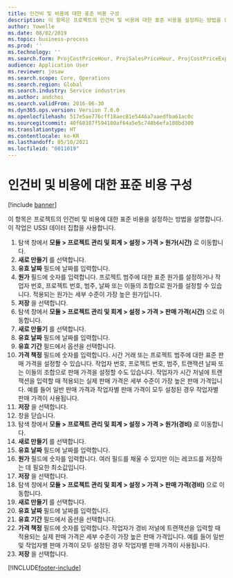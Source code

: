 ```yaml
---
title: 인건비 및 비용에 대한 표준 비용 구성
description: 이 항목은 프로젝트의 인건비 및 비용에 대한 표준 비용을 설정하는 방법을 설명합니다.
author: Yowelle
ms.date: 08/02/2019
ms.topic: business-process
ms.prod: ''
ms.technology: ''
ms.search.form: ProjCostPriceHour, ProjSalesPriceHour, ProjCostPriceExpense, ProjSalesPriceCost
audience: Application User
ms.reviewer: josaw
ms.search.scope: Core, Operations
ms.search.region: Global
ms.search.industry: Service industries
ms.author: andchoi
ms.search.validFrom: 2016-06-30
ms.dyn365.ops.version: Version 7.0.0
ms.openlocfilehash: 517e5ae776cff18aec81e5446a7aaedfba61ac0c
ms.sourcegitcommit: 40f68387f594180af64a5e5c748b6efa188bd300
ms.translationtype: HT
ms.contentlocale: ko-KR
ms.lasthandoff: 05/10/2021
ms.locfileid: "6011019"
---
```

# <a name="configure-standard-costs-for-labor-and-expenses"></a>인건비 및 비용에 대한 표준 비용 구성

[!include [banner](../../includes/banner.md)]

이 항목은 프로젝트의 인건비 및 비용에 대한 표준 비용을 설정하는 방법을 설명합니다. 이 작업은 USSI 데이터 집합을 사용합니다.

1. 탐색 창에서 **모듈 > 프로젝트 관리 및 회계 > 설정 > 가격 > 원가(시간)** 로 이동합니다.
2. **새로 만들기** 를 선택합니다.
3. **유효 날짜** 필드에 날짜를 입력합니다.
4. **원가** 필드에 숫자를 입력합니다. 프로젝트 범주에 대한 표준 원가를 설정하거나 작업자 번호, 프로젝트 번호, 범주, 날짜 또는 이들의 조합으로 원가를 설정할 수 있습니다. 적용되는 원가는 세부 수준이 가장 높은 원가입니다.  
5. **저장** 을 선택합니다.
6. 탐색 창에서 **모듈 > 프로젝트 관리 및 회계 > 설정 > 가격 > 판매 가격(시간)** 으로 이동합니다.
7. **새로 만들기** 를 선택합니다.
8. **유효 날짜** 필드에 날짜를 입력합니다.
9. **유효 기간** 필드에서 옵션을 선택합니다.
10. **가격 책정** 필드에 숫자를 입력합니다. 시간 거래 또는 프로젝트 범주에 대한 표준 판매 가격을 설정할 수 있습니다. 작업자 번호, 프로젝트 번호, 범주, 트랜잭션 날짜 또는 이들의 조합으로 판매 가격을 설정할 수도 있습니다. 작업자가 시간 저널에 트랜잭션을 입력할 때 적용되는 실제 판매 가격은 세부 수준이 가장 높은 판매 가격입니다. 예를 들어 일반 판매 가격과 작업자별 판매 가격이 모두 설정된 경우 작업자별 판매 가격이 사용됩니다.  
11. **저장** 을 선택합니다.
12. 창을 닫습니다.
13. 탐색 창에서 **모듈 > 프로젝트 관리 및 회계 > 설정 > 가격 > 원가(경비)** 로 이동합니다.
14. **새로 만들기** 를 선택합니다.
15. **유효 날짜** 필드에 날짜를 입력합니다.
16. **원가** 필드에 숫자를 입력합니다. 여러 필드를 채울 수 있지만 이는 레코드를 저장하는 데 필요한 최소값입니다.  
17. **저장** 을 선택합니다.
18. 탐색 창에서 **모듈 > 프로젝트 관리 및 회계 > 설정 > 가격 > 판매 가격(경비)** 으로 이동합니다.
19. **새로 만들기** 를 선택합니다.
20. **유효 날짜** 필드에 날짜를 입력합니다.
21. **유효 기간** 필드에서 옵션을 선택합니다.
22. **가격 책정** 필드에 숫자를 입력합니다. 작업자가 경비 저널에 트랜잭션을 입력할 때 적용되는 실제 판매 가격은 세부 수준이 가장 높은 판매 가격입니다. 예를 들어 일반 및 작업자별 판매 가격이 모두 설정된 경우 작업자별 판매 가격이 사용됩니다.  
23. **저장** 을 선택합니다.



[!INCLUDE[footer-include](../../includes/footer-banner.md)]